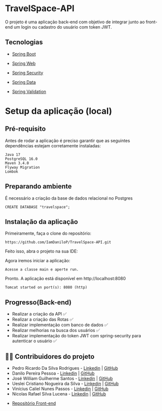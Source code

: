 # TravelSpace-API

O projeto é uma aplicação back-end com objetivo de integrar junto ao front-end um login ou cadastro do usuário com token JWT.

## Tecnologias
- [Spring Boot](https://projects.spring.io/spring-boot/)

- [Spring Web](https://docs.spring.io/spring-framework/)
 
- [Spring Security](https://docs.spring.io/spring-security/)
 
- [Spring Data](http://projects.spring.io/spring-data/)

- [Spring Validation](https://docs.spring.io/spring-framework/reference/core/validation.html) 

# Setup da aplicação (local)

## Pré-requisito

Antes de rodar a aplicação é preciso garantir que as seguintes dependências estejam corretamente instaladas:
```
Java 17
PostgreSQL 16.0
Maven 3.4.0 
Flyway Migration
Lombok
```

## Preparando ambiente

É necessário a criação da base de dados relacional no Postgres

```
CREATE DATABASE "travelspace";
```

## Instalação da aplicação

Primeiramente, faça o clone do repositório:
```
https://github.com/IamDaniloP/TravelSpace-API.git
```

Feito isso, abra o projeto na sua IDE:

Agora iremos iniciar a aplicação:
```
Acesse a classe main e aperte run.
```
Pronto. A aplicação está disponível em http://localhost:8080
```
Tomcat started on port(s): 8080 (http)
```

## Progresso(Back-end)

- Realizar a criação da API ✅
- Realizar a criação das Rotas ✅
- Realizar implementação com banco de dados ✅
- Realizar melhorias na busca dos usuários ✅
- Realizar implementação do token JWT com spring-security para autenticar o usuário ✅

## :man_office_worker: Contribuidores do projeto

* Pedro Ricardo Da Silva Rodrigues - [Linkedin](https://www.linkedin.com/in/pedro-rodrigues-50986a262/) | [GitHub](https://github.com/eupedrorodrigues)
* Danilo Pereira Pessoa - [Linkedin](https://www.linkedin.com/in/danilopereirapessoa/) | [GitHub](https://github.com/IamDaniloP)
* José William Guilherme Santos - [Linkedin](https://www.linkedin.com/in/guilherme-santos-57aa53243/) | [GitHub](https://github.com/Guilherme-Sant)
* Ueslei Cristiano Nogueira da Silva - [Linkedin](https://www.linkedin.com/in/ueslei-cristiano-122aa2250/) | [GitHub](https://github.com/Cristiano-woody)
* Vinícius Caliel Nunes Passos - [Linkedin](https://www.linkedin.com/in/caliel-passos-08495126a/) | [GitHub](https://github.com/vinicaliel)
* Nicolas Rafael Silva Lucena - [Linkedin](https://www.linkedin.com/in/nícolasrsl/) | [GitHub](https://github.com/Nick-rsl)



- [Repositório Front-end](https://github.com/eupedrorodrigues/TravelSpace)
